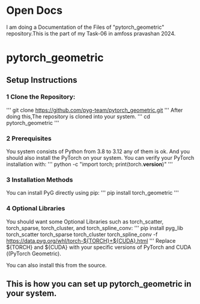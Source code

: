 # Open Docs #

I am doing a Documentation of the Files of "pytorch_geometric" repository.This is the part of my Task-06 in amfoss pravashan 2024.


# pytorch_geometric #

## Setup Instructions ##

### 1 Clone the Repository: ###

\'''
git clone https://github.com/pyg-team/pytorch_geometric.git
\'''
After doing this,The repository is cloned into your system. 
\'''
cd pytorch_geometric
\'''

### 2 Prerequisites ###
You system consists of Python from 3.8 to 3.12 any of them is ok. And you should also install the PyTorch on your system.
You can verify your PyTorch installation with:
\'''
python -c "import torch; print(torch.__version__)"
\'''

### 3 Installation Methods ###
You can install PyG directly using pip: 
\'''
pip install torch_geometric
\'''

### 4 Optional Libraries ###
You should want some Optional Libraries such as torch_scatter, torch_sparse, torch_cluster, and torch_spline_conv:
\'''
pip install pyg_lib torch_scatter torch_sparse torch_cluster torch_spline_conv -f https://data.pyg.org/whl/torch-${TORCH}+${CUDA}.html
\'''
Replace ${TORCH} and ${CUDA} with your specific versions of PyTorch and CUDA​((PyTorch Geometric).


You can also install this from the source.


## This is how you can set up pytorch_geometric in your system. ##
